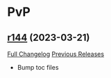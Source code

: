 # <DBM> PvP

## [r144](https://github.com/DeadlyBossMods/DBM-PvP/tree/r144) (2023-03-21)
[Full Changelog](https://github.com/DeadlyBossMods/DBM-PvP/compare/r143...r144) [Previous Releases](https://github.com/DeadlyBossMods/DBM-PvP/releases)

- Bump toc files  
